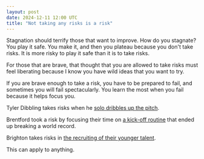 ```yaml
---
layout: post
date: 2024-12-11 12:00 UTC
title: "Not taking any risks is a risk"
---
```


Stagnation should terrify those that want to improve. How do you stagnate? You play it safe. You make it, and then you plateau because you don't take risks. It is more risky to play it safe than it is to take risks.

<!---more--->

For those that are brave, that thought that you are allowed to take risks must feel liberating because I know you have wild ideas that you want to try.

If you are brave enough to take a risk, you have to be prepared to fail, and sometimes you will fail spectacularly. You learn the most when you fail because it helps focus you.

Tyler Dibbling takes risks when he [solo dribbles up the pitch](https://youtu.be/xBu9q8Khzh0?si=W1HbgAycxqsI8KCr). 

Brentford took a risk by focusing their time on [a kick-off routine](https://tacticsjournal.com/2024/10/06/brentfords-world-record-kick-off-routine/) that ended up breaking a world record.

Brighton takes risks in [the recruiting of their younger talent](https://www.scoutednotebook.com/p/brighton-hidden-aces).

This can apply to anything.